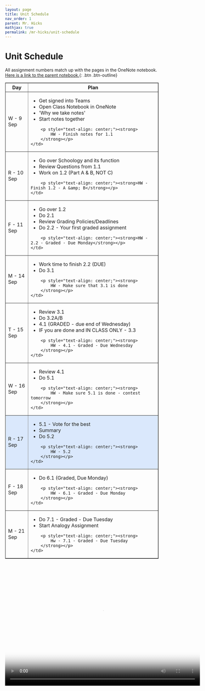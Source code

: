 ```yaml
---
layout: page
title: Unit Schedule
nav_order: 1
parent: Mr. Hicks
mathjax: true
permalink: /mr-hicks/unit-schedule
---
```

# Unit Schedule

All assignment numbers match up with the pages in the OneNote notebook.
[Here is a link to the parent notebook.](https://usd475-my.sharepoint.com/:o:/g/personal/jeffreyhicks_usd475_org/Ev5RzL1Le8xOiJYuyba-qp0BUFaSZUgUYlGMzjUSEZt0ag?e=igjaJ0){: .btn .btn-outline}

<table class="s_table_border" border="1">
<thead>
    <tr>
        <th>Day</th>
        <th>Plan</th>
    </tr>
</thead>
<tbody>
<tr>
    <td>W - 9 Sep</td>
    <td>
        <ul>
            <li>Get signed into Teams</li>
            <li>Open Class Notebook in OneNote</li>
            <li>'Why we take notes'</li>
            <li>Start notes together</li>
        </ul>
        
        <p style="text-align: center;"><strong>
            HW - Finish notes for 1.1
        </strong></p>
    </td>
</tr>
<tr>
    <td>R - 10 Sep</td>
    <td>
        <ul>
        <li>Go over Schoology and its function</li>
        <li>Review Questions from 1.1</li>
        <li>Work on 1.2 (Part A &amp; B, NOT C)</li>
        </ul>
        
        <p style="text-align: center;"><strong>HW - Finish 1.2 - A &amp; B</strong></p>
    </td>
</tr>
<tr>
    <td>F - 11 Sep</td>
    <td>
        <ul>
        <li>Go over 1.2</li>
        <li>Do 2.1</li>
        <li>Review Grading Policies/Deadlines</li>
        <li>Do 2.2 - Your first graded assignment</li>
        </ul>
        
        <p style="text-align: center;"><strong>HW - 2.2 - Graded - Due Monday</strong></p>
    </td>
</tr>
<tr>
    <td>M - 14 Sep</td>
    <td><ul>
            <li>Work time to finish 2.2 (DUE)</li>
            <li>Do 3.1</li>
        </ul>
        
        <p style="text-align: center;"><strong>
            HW - Make sure that 3.1 is done
        </strong></p>
    </td>
</tr>
<tr>
    <td>T - 15 Sep</td>
    <td><ul>
            <li>Review 3.1</li>
            <li>Do 3.2A/B</li>
            <li>4.1 (GRADED - due end of Wednesday)</li>
            <li>IF you are done and IN CLASS ONLY - 3.3</li>
        </ul>
        
        <p style="text-align: center;"><strong>
            HW - 4.1 - Graded - Due Wednesday
        </strong></p>
    </td>
</tr>
<tr>
    <td>W - 16 Sep</td>
    <td><ul>
            <li>Review 4.1</li>
            <li>Do 5.1</li>
        </ul>
        
        <p style="text-align: center;"><strong>
            HW - Make sure 5.1 is done - contest tomorrow
        </strong></p>
    </td>
</tr>
<tr style="background-color: #dae8fc;">
    <td>R - 17 Sep</td>
    <td><ul>
            <li>5.1 - Vote for the best</li>
            <li>Summary</li>
            <li>Do 5.2</li>
        </ul>
        
        <p style="text-align: center;"><strong>
            HW - 5.2
        </strong></p>
    </td>
</tr>
<tr >
    <td>F - 18 Sep</td>
    <td><ul>
            <li>Do 6.1 (Graded, Due Monday)</li>
        </ul>
        
        <p style="text-align: center;"><strong>
            HW - 6.1 - Graded - Due Monday
        </strong></p>
    </td>
</tr>
<tr >
    <td>M - 21 Sep</td>
    <td><ul>
            <li>Do 7.1 - Graded - Due Tuesday</li>
            <li>Start Analogy Assignment</li>
        </ul>
        
        <p style="text-align: center;"><strong>
            Hw - 7.1 - Graded - Due Tuesday
        </strong></p>
    </td>
</tr>
</tbody>
</table>

<video width="640" height="400"
       poster="/mr-hicks/vids/unit-schedule.png"
       controls>
  <source src="/mr-hicks/vids/unit-schedule.mp4" type="video/mp4">
</video>
